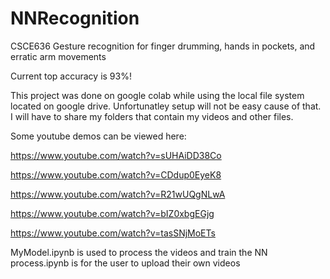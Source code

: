 # NNRecognition
CSCE636 Gesture recognition for finger drumming, hands in pockets, and erratic arm movements

Current top accuracy is 93%!

This project was done on google colab while using the local file system located on google drive. Unfortunatley setup will not be easy cause of that. I will have to share my folders that contain my videos and other files.

Some youtube demos can be viewed here:

https://www.youtube.com/watch?v=sUHAiDD38Co

https://www.youtube.com/watch?v=CDdup0EyeK8

https://www.youtube.com/watch?v=R21wUQgNLwA

https://www.youtube.com/watch?v=bIZ0xbgEGjg

https://www.youtube.com/watch?v=tasSNjMoETs

MyModel.ipynb is used to process the videos and train the NN
process.ipynb is for the user to upload their own videos
